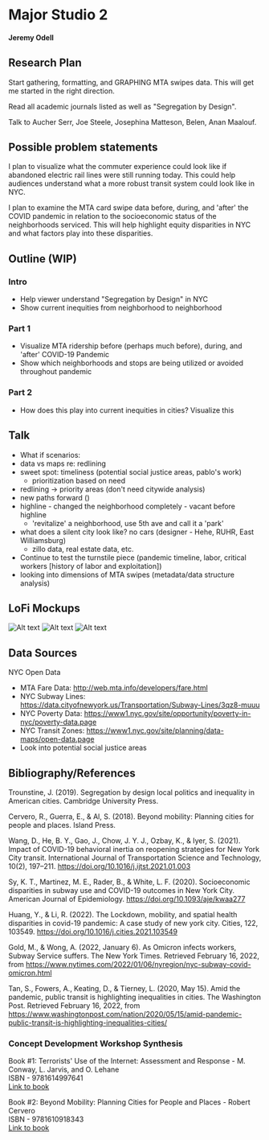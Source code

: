 # Major Studio 2
#### Jeremy Odell

## Research Plan
Start gathering, formatting, and GRAPHING MTA swipes data. This will get me started in the right direction.

Read all academic journals listed as well as "Segregation by Design".

Talk to Aucher Serr, Joe Steele, Josephina Matteson, Belen, Anan Maalouf.

## Possible problem statements
I plan to visualize what the commuter experience could look like if abandoned electric rail lines were still running today. This could help audiences understand what a more robust transit system could look like in NYC.

I plan to examine the MTA card swipe data before, during, and 'after' the COVID pandemic in relation to the socioeconomic status of the neighborhoods serviced. This will help highlight equity disparities in NYC and what factors play into these disparities.

## Outline (WIP)
### Intro
- Help viewer understand "Segregation by Design" in NYC
- Show current inequities from neighborhood to neighborhood
### Part 1
- Visualize MTA ridership before (perhaps much before), during, and 'after' COVID-19 Pandemic
- Show which neighborhoods and stops are being utilized or avoided throughout pandemic
### Part 2
- How does this play into current inequities in cities? Visualize this

## Talk
- What if scenarios: 
- data vs maps re: redlining
- sweet spot: timeliness (potential social justice areas, pablo's work)
  - prioritization based on need
- redlining -> priority areas (don't need citywide analysis)
- new paths forward ()
- highline - changed the neighborhood completely - vacant before highline 
  - 'revitalize' a neighborhood, use 5th ave and call it a 'park'
- what does a silent city look like? no cars (designer - Hehe, RUHR, East Williamsburg)
  - zillo data, real estate data, etc.
- Continue to test the turnstile piece (pandemic timeline, labor, critical workers [history of labor and exploitation])
- looking into dimensions of MTA swipes (metadata/data structure analysis)

## LoFi Mockups
![Alt text](/LoFi%20Mockups/MacBook%20Pro%2016_%20-%201.png "Optional Title")
![Alt text](/LoFi%20Mockups/MacBook%20Pro%2016_%20-%202.png "Optional Title")
![Alt text](/LoFi%20Mockups/MacBook%20Pro%2016_%20-%203.png "Optional Title")

## Data Sources

NYC Open Data
- MTA Fare Data: http://web.mta.info/developers/fare.html
- NYC Subway Lines: https://data.cityofnewyork.us/Transportation/Subway-Lines/3qz8-muuu
- NYC Poverty Data: https://www1.nyc.gov/site/opportunity/poverty-in-nyc/poverty-data.page
- NYC Transit Zones: https://www1.nyc.gov/site/planning/data-maps/open-data.page
- Look into potential social justice areas



## Bibliography/References
Trounstine, J. (2019). Segregation by design local politics and inequality in American cities. Cambridge University Press.  

Cervero, R., Guerra, E., &amp; Al, S. (2018). Beyond mobility: Planning cities for people and places. Island Press.  

Wang, D., He, B. Y., Gao, J., Chow, J. Y. J., Ozbay, K., &amp; Iyer, S. (2021). Impact of COVID-19 behavioral inertia on reopening strategies for New York City transit. International Journal of Transportation Science and Technology, 10(2), 197–211. https://doi.org/10.1016/j.ijtst.2021.01.003  

Sy, K. T., Martinez, M. E., Rader, B., &amp; White, L. F. (2020). Socioeconomic disparities in subway use and COVID-19 outcomes in New York City. American Journal of Epidemiology. https://doi.org/10.1093/aje/kwaa277  

Huang, Y., &amp; Li, R. (2022). The Lockdown, mobility, and spatial health disparities in covid-19 pandemic: A case study of new york city. Cities, 122, 103549. https://doi.org/10.1016/j.cities.2021.103549  

Gold, M., &amp; Wong, A. (2022, January 6). As Omicron infects workers, Subway Service suffers. The New York Times. Retrieved February 16, 2022, from https://www.nytimes.com/2022/01/06/nyregion/nyc-subway-covid-omicron.html  

Tan, S., Fowers, A., Keating, D., &amp; Tierney, L. (2020, May 15). Amid the pandemic, public transit is highlighting inequalities in cities. The Washington Post. Retrieved February 16, 2022, from https://www.washingtonpost.com/nation/2020/05/15/amid-pandemic-public-transit-is-highlighting-inequalities-cities/   



### Concept Development Workshop Synthesis

Book #1:
Terrorists' Use of the Internet: Assessment and Response - M. Conway, L. Jarvis, and O. Lehane  
ISBN - 9781614997641  
[Link to book](https://getit.library.nyu.edu/resolve?umlaut.institution=NS&ctx_ver=Z39.88-2004&ctx_enc=info:ofi/enc:UTF-8&ctx_tim=2022-01-27T20%3A25%3A29IST&url_ver=Z39.88-2004&url_ctx_fmt=infofi/fmt:kev:mtx:ctx&rfr_id=info:sid/primo.exlibrisgroup.com:primo3-Article-proquest_askew&rft_val_fmt=info:ofi/fmt:kev:mtx:book&rft.genre=book&rft.btitle=Terrorists%27%20Use%20of%20the%20Internet&rft.au=Conway,%20M&rft.date=2017&rft.pub=IOS%20Press,%20Incorporated&rft.year=2017&rft.isbn=9781614997641&rft.isbn_list=1614997640&rft_id=info:doi/&svc_val_fmt=info:ofi/fmt:kev:mtx:sch_svc&svc.fulltext=yes&rft.eisbn=1614997659&rft.eisbn_list=9781614997658&rft_dat=%3Cproquest_askew%3EEBC4908228%3C/proquest_askew%3E%3Cgrp_id%3Ecdi_FETCH-LOGICAL-a22837-95251a5f64cee96b46ac4a07e8be379103eaf13b0fde1028c5341ca890ada6673%3C/grp_id%3E%3Coa%3E%3C/oa%3E%3Curl%3E%3C/url%3E&rft_id=info:oai/&req.language=eng&rft_pqid=EBC4908228&rft_id=info:pmid/)



Book #2:
Beyond Mobility: Planning Cities for People and Places - Robert Cervero   
ISBN - 9781610918343  
[Link to book](https://getit.library.nyu.edu/resolve?umlaut.institution=NS&ctx_ver=Z39.88-2004&ctx_enc=info:ofi/enc:UTF-8&ctx_tim=2022-01-27T20%3A33%3A11IST&url_ver=Z39.88-2004&url_ctx_fmt=infofi/fmt:kev:mtx:ctx&rfr_id=info:sid/primo.exlibrisgroup.com:primo3-Article-proquest&rft_val_fmt=info:ofi/fmt:kev:mtx:book&rft.genre=book&rft.btitle=Beyond%20Mobility&rft.au=Cervero,%20Robert&rft.date=2017&rft.pub=Island%20Press&rft.place=Washington,%20DC&rft.year=2017&rft.isbn=9781610918343&rft.isbn_list=1610918347&rft_id=info:doi/&svc_val_fmt=info:ofi/fmt:kev:mtx:sch_svc&svc.fulltext=yes&rft.eisbn=1610918355&rft.eisbn_list=9781610918350&rft_dat=%3Cproquest%3EEBC5602383%3C/proquest%3E%3Cgrp_id%3Ecdi_FETCH-LOGICAL-a69225-97512352512199f70e8dc1953318add40f58c6d9fef351f7824c46dfc91a53933%3C/grp_id%3E%3Coa%3E%3C/oa%3E%3Curl%3E%3C/url%3E&rft_id=info:oai/&req.language=eng&rft_pqid=EBC5602383&rft_id=info:pmid/)
